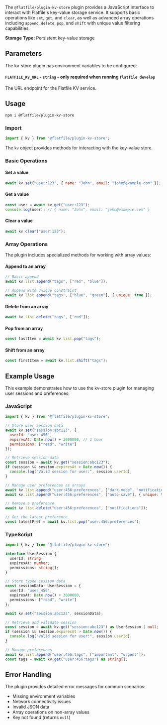 <!-- START_INFOCARD -->

The `@flatfile/plugin-kv-store` plugin provides a JavaScript interface to interact with Flatfile's key-value storage service. It supports basic operations like `set`, `get`, and `clear`, as well as advanced array operations including `append`, `delete`, `pop`, and `shift` with unique value filtering capabilities.

**Storage Type:**
Persistent key-value storage

<!-- END_INFOCARD -->

## Parameters

The kv-store plugin has environment variables to be configured:

#### `FLATFILE_KV_URL` - `string` - **only required when running `flatfile develop`**
The URL endpoint for the Flatfile KV service.

## Usage

```bash install
npm i @flatfile/plugin-kv-store
```

### Import

```js
import { kv } from "@flatfile/plugin-kv-store";
```

The `kv` object provides methods for interacting with the key-value store.

### Basic Operations

#### Set a value

```js
await kv.set("user:123", { name: "John", email: "john@example.com" });
```

#### Get a value

```js
const user = await kv.get("user:123");
console.log(user); // { name: "John", email: "john@example.com" }
```

#### Clear a value

```js
await kv.clear("user:123");
```

### Array Operations

The plugin includes specialized methods for working with array values:

#### Append to an array

```js
// Basic append
await kv.list.append("tags", ["red", "blue"]);

// Append with unique constraint
await kv.list.append("tags", ["blue", "green"], { unique: true });
```

#### Delete from an array

```js
await kv.list.delete("tags", ["red"]);
```

#### Pop from an array

```js
const lastItem = await kv.list.pop("tags");
```

#### Shift from an array

```js
const firstItem = await kv.list.shift("tags");
```

## Example Usage

This example demonstrates how to use the kv-store plugin for managing user sessions and preferences:

### JavaScript

```js
import { kv } from "@flatfile/plugin-kv-store";

// Store user session data
await kv.set("session:abc123", {
  userId: "user_456",
  expiresAt: Date.now() + 3600000, // 1 hour
  permissions: ["read", "write"]
});

// Retrieve session data
const session = await kv.get("session:abc123");
if (session && session.expiresAt > Date.now()) {
  console.log("Valid session for user:", session.userId);
}

// Manage user preferences as arrays
await kv.list.append("user:456:preferences", ["dark-mode", "notifications"]);
await kv.list.append("user:456:preferences", ["auto-save"], { unique: true });

// Remove a preference
await kv.list.delete("user:456:preferences", ["notifications"]);

// Get the latest preference
const latestPref = await kv.list.pop("user:456:preferences");
```

### TypeScript

```ts
import { kv } from "@flatfile/plugin-kv-store";

interface UserSession {
  userId: string;
  expiresAt: number;
  permissions: string[];
}

// Store typed session data
const sessionData: UserSession = {
  userId: "user_456",
  expiresAt: Date.now() + 3600000,
  permissions: ["read", "write"]
};

await kv.set("session:abc123", sessionData);

// Retrieve and validate session
const session = await kv.get("session:abc123") as UserSession | null;
if (session && session.expiresAt > Date.now()) {
  console.log("Valid session for user:", session.userId);
}

// Manage preferences
await kv.list.append("user:456:tags", ["important", "urgent"]);
const tags = await kv.get("user:456:tags") as string[];
```

## Error Handling

The plugin provides detailed error messages for common scenarios:

- Missing environment variables
- Network connectivity issues
- Invalid JSON data
- Array operations on non-array values
- Key not found (returns `null`)
